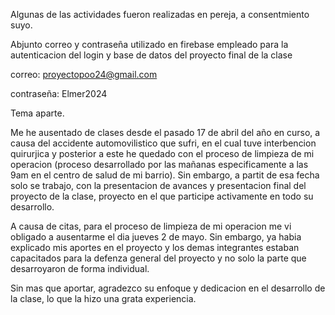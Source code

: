Algunas de las actividades fueron realizadas en pereja, a consentmiento suyo.

Abjunto correo y contraseña utilizado en firebase empleado para la autenticacion del login y base de datos del proyecto final de la clase

correo:     proyectopoo24@gmail.com

contraseña: Elmer2024


Tema aparte.

Me he ausentado de clases desde el pasado 17 de abril del año en curso, a causa del accidente automovilistico que sufri, en el cual tuve interbencion quirurjica y posterior a este 
he quedado con el proceso de limpieza de mi operacion (proceso desarrollado por las mañanas especificamente a las 9am en el centro de salud de mi barrio).
Sin embargo, a partit de esa fecha solo se trabajo, con la presentacion de avances y presentacion final del proyecto de la clase, proyecto en el que participe activamente en todo su desarrollo.

A causa de citas, para el proceso de limpieza de mi operacion me vi obligado a ausentarme  el dia jueves 2 de mayo. Sin embargo, ya habia explicado mis aportes en el proyecto y los demas integrantes estaban capacitados para la defenza general del proyecto y no solo la parte que desarroyaron de forma individual.

Sin mas que aportar, agradezco su enfoque y dedicacion en el desarrollo de la clase, lo que la hizo una grata experiencia.
